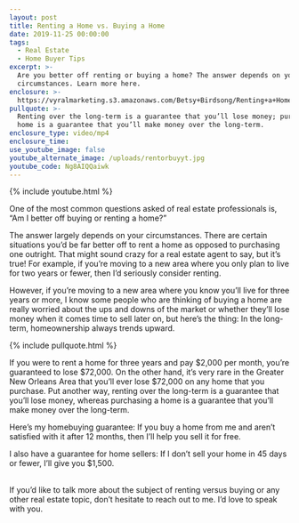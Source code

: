 ```yaml
---
layout: post
title: Renting a Home vs. Buying a Home
date: 2019-11-25 00:00:00
tags:
  - Real Estate
  - Home Buyer Tips
excerpt: >-
  Are you better off renting or buying a home? The answer depends on your
  circumstances. Learn more here.
enclosure: >-
  https://vyralmarketing.s3.amazonaws.com/Betsy+Birdsong/Renting+a+Home+vs.+Buying+a+Home.mp4
pullquote: >-
  Renting over the long-term is a guarantee that you’ll lose money; purchasing a
  home is a guarantee that you’ll make money over the long-term.
enclosure_type: video/mp4
enclosure_time:
use_youtube_image: false
youtube_alternate_image: /uploads/rentorbuyyt.jpg
youtube_code: Ng8AIQQaiwk
---
```


{% include youtube.html %}

One of the most common questions asked of real estate professionals is, “Am I better off buying or renting a home?”

The answer largely depends on your circumstances. There are certain situations you’d be far better off to rent a home as opposed to purchasing one outright. That might sound crazy for a real estate agent to say, but it’s true\! For example, if you’re moving to a new area where you only plan to live for two years or fewer, then I’d seriously consider renting.&nbsp;

However, if you’re moving to a new area where you know you’ll live for three years or more, I know some people who are thinking of buying a home are really worried about the ups and downs of the market or whether they’ll lose money when it comes time to sell later on, but here’s the thing: In the long-term, homeownership always trends upward.

{% include pullquote.html %}

If you were to rent a home for three years and pay $2,000 per month, you’re guaranteed to lose $72,000. On the other hand, it’s very rare in the Greater New Orleans Area that you’ll ever lose $72,000 on any home that you purchase. Put another way, renting over the long-term is a guarantee that you’ll lose money, whereas purchasing a home is a guarantee that you’ll make money over the long-term.&nbsp;

Here’s my homebuying guarantee: If you buy a home from me and aren’t satisfied with it after 12 months, then I’ll help you sell it for free.

I also have a guarantee for home sellers: If I don’t sell your home in 45 days or fewer, I’ll give you $1,500.

<br>If you’d like to talk more about the subject of renting versus buying or any other real estate topic, don’t hesitate to reach out to me. I’d love to speak with you.